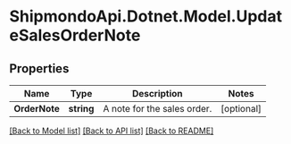 # ShipmondoApi.Dotnet.Model.UpdateSalesOrderNote

## Properties

Name | Type | Description | Notes
------------ | ------------- | ------------- | -------------
**OrderNote** | **string** | A note for the sales order. | [optional] 

[[Back to Model list]](../README.md#documentation-for-models) [[Back to API list]](../README.md#documentation-for-api-endpoints) [[Back to README]](../README.md)

